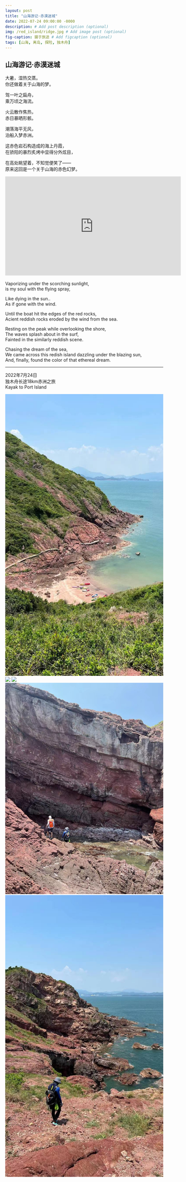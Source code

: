 ```yaml
---
layout: post
title: "山海游记·赤漠迷城"
date: 2022-07-24 09:00:00 -0000
description: # Add post description (optional)
img: /red_island/ridge.jpg # Add image post (optional)
fig-caption: 摄于旅途 # Add figcaption (optional)
tags: [山海, 离岛, 探险, 独木舟]
---
```



## 山海游记·赤漠迷城

大暑，湿热交蒸。<br>
你还做着关于山海的梦。<br>

​驾一叶之扁舟，​<br>
乘万顷之海流。<br>

火云散作焦热，<br>
赤日暴晒形骸。<br>

潮落海平无风，<br>
泊船入梦赤洲。<br>

这赤色岩石构造成的海上丹霞，<br>
在骄阳的暴烈炙烤中显得分外炫目，<br>

在高处眺望着，不知觉便笑了—— <br>
原来这回是一个关于山海的赤色幻梦。

<iframe width="560" height="315" src="https://www.youtube.com/embed/Bqdii5UkE0c" title="YouTube video player" frameborder="0" allow="accelerometer; autoplay; clipboard-write; encrypted-media; gyroscope; picture-in-picture" allowfullscreen></iframe>

Vaporizing under the scorching sunlight, <br>
is my soul with the flying spray, <br>

Like dying in the sun.. <br>
As if gone with the wind. <br>

Until the boat hit the edges of the red rocks, <br>
Acient reddish rocks eroded by the wind from the sea.<br>

Resting on the peak while overlooking the shore, <br>
The waves splash about in the surf, <br>
Fainted in the similarly reddish scene. <br>

Chasing the dream of the sea, <br>
We came across this redish island dazzling under the blazing sun, <br>
And, finally, found the color of that ethereal dream. <br>

---
2022年7月24日 <br>
独木舟长途18km赤洲之旅 <br>
Kayak to Port Island

![](/img/red_island/boat.jpg)
![](/img/red_island/horn_boat.jpg)
![](/img/red_island/horn2.jpg)
![](/img/red_island/cave.jpg)
![](/img/red_island/me.jpg)







